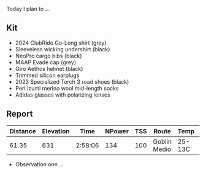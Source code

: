 Today I plan to ...
## Kit

- 2024 ClubRide Go-Long shirt (grey)
- Sleeveless wicking undershirt (black)
- NeoPro cargo bibs (black)
- MAAP Evade cap (grey)
- Giro Aethos helmet (black)
- Trimmed silicon earplugs
- 2023 Specialized Torch 3 road shoes (black)
- Perl Izumi merino wool mid-length socks
- Adidas glasses with polarizing lenses
## Report

| Distance | Elevation | Time    | NPower | TSS | Route        | Temp   | Wind   | Weather |
| -------- | --------- | ------- | ------ | --- | ------------ | ------ | ------ | ------- |
| 61.35    | 631       | 2:58:06 | 134    | 100 | Goblin Medio | 25-13C | 30 kph | Cloudy  |

- Observation one ...






